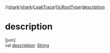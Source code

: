//[shark](../../../../index.md)/[shark](../../index.md)/[LeakTrace](../index.md)/[GcRootType](index.md)/[description](description.md)

# description

[jvm]\
val [description](description.md): [String](https://kotlinlang.org/api/latest/jvm/stdlib/kotlin/-string/index.html)
